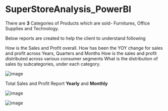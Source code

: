 # SuperStoreAnalysis_PowerBI

There are **3** Categories of Products which are sold- Furnitures, Office Supplies and Technology. 

Below reports are created to help the client to understand following

How is the Sales and Profit overall.
How has been the YOY change for sales and profit across Years, Quarters and Months
How is the sales and profit distributed across various consumer segments
What is the distribution of sales by subcategories, under each category.

![image](https://user-images.githubusercontent.com/38419795/189784282-987b83d0-d7aa-40a4-88d3-3c4b12cf426a.png)

Total Sales and Profit Report **Yearly** and **Monthly**

![image](https://user-images.githubusercontent.com/38419795/190032358-49e4c5cd-2d7e-42dd-a3f0-b6f5d3bbe3c0.png)



![image](https://user-images.githubusercontent.com/38419795/190882802-a97d5bf7-88e5-4a34-a390-3ab529c80943.png)

